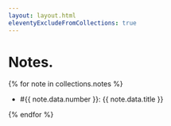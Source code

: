```yaml
---
layout: layout.html
eleventyExcludeFromCollections: true
---
```


# Notes.

{% for note in collections.notes %}

- #{{ note.data.number }}: {{ note.data.title }}

{% endfor %}

